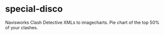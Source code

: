 # special-disco
Navisworks Clash Detective XMLs to imagecharts. Pie chart of the top 50% of your clashes. 
